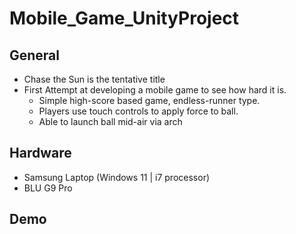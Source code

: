 # Mobile_Game_UnityProject
## General
- Chase the Sun is the tentative title
- First Attempt at developing a mobile game to see how hard it is.
  - Simple high-score based game, endless-runner type.
  - Players use touch controls to apply force to ball.
  - Able to launch ball mid-air via arch
## Hardware
- Samsung Laptop (Windows 11 | i7 processor)
- BLU G9 Pro
## Demo
